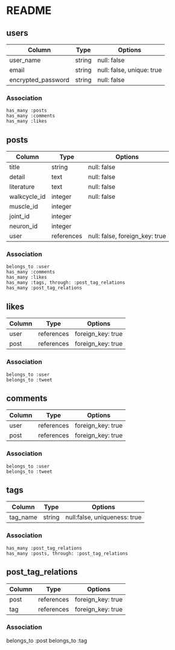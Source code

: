 # README

  ## users
  | Column             | Type   | Options                   |
  |--------------------|--------|---------------------------|
  | user_name          | string | null: false               |
  | email              | string | null: false, unique: true |
  | encrypted_password | string | null: false               |

  ### Association
    has_many :posts
    has_many :comments
    has_many :likes


  ## posts
  | Column     | Type       | Options                        |
  |------------|------------|--------------------------------|
  | title      | string     | null: false                    |
  | detail     | text       | null: false                    |
  | literature | text       | null: false                    |
  | walkcycle_id   | integer    | null: false                    |
  | muscle_id  | integer    |                                |
  | joint_id   | integer    |                                |
  | neuron_id  | integer    |                                |
  | user       | references | null: false, foreign_key: true |

  ### Association
    belongs_to :user
    has_many :comments
    has_many :likes
    has_many :tags, through: :post_tag_relations
    has_many :post_tag_relations


  ## likes
  | Column  | Type       | Options           |
  |---------|------------|-------------------|
  | user    | references | foreign_key: true |
  | post    | references | foreign_key: true |

  ### Association
    belongs_to :user
    belongs_to :tweet


  ## comments
  | Column  | Type       | Options           |
  |---------|------------|-------------------|
  | user    | references | foreign_key: true |
  | post    | references | foreign_key: true |

  ### Association
    belongs_to :user
    belongs_to :tweet


  ## tags
  | Column   | Type   | Options                      |
  |----------|--------|------------------------------|
  | tag_name | string | null:false, uniqueness: true |

  ### Association
    has_many :post_tag_relations
    has_many :posts, through: :post_tag_relations


  ## post_tag_relations
  | Column  | Type       | Options           |
  |---------|------------|-------------------|
  | post    | references | foreign_key: true |
  | tag     | references | foreign_key: true |

  ### Association
  belongs_to :post
  belongs_to :tag
  